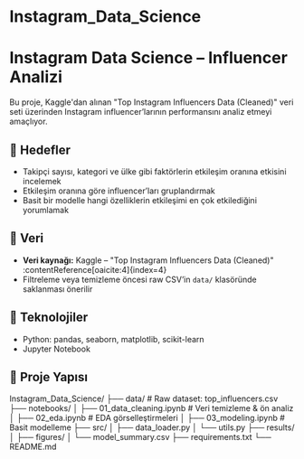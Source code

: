 # Instagram_Data_Science

# Instagram Data Science – Influencer Analizi

Bu proje, Kaggle'dan alınan "Top Instagram Influencers Data (Cleaned)" veri seti üzerinden Instagram influencer’larının performansını analiz etmeyi amaçlıyor.

## 🎯 Hedefler

- Takipçi sayısı, kategori ve ülke gibi faktörlerin etkileşim oranına etkisini incelemek
- Etkileşim oranına göre influencer’ları gruplandırmak
- Basit bir modelle hangi özelliklerin etkileşimi en çok etkilediğini yorumlamak

## 🧩 Veri

- **Veri kaynağı:** Kaggle – "Top Instagram Influencers Data (Cleaned)" :contentReference[oaicite:4]{index=4}
- Filtreleme veya temizleme öncesi raw CSV’in `data/` klasöründe saklanması önerilir

## 🧰 Teknolojiler

- Python: pandas, seaborn, matplotlib, scikit-learn
- Jupyter Notebook

## 📁 Proje Yapısı

Instagram_Data_Science/
├── data/ # Raw dataset: top_influencers.csv
├── notebooks/
│ ├── 01_data_cleaning.ipynb # Veri temizleme & ön analiz
│ ├── 02_eda.ipynb # EDA görselleştirmeleri
│ ├── 03_modeling.ipynb # Basit modelleme
├── src/
│ ├── data_loader.py
│ └── utils.py
├── results/
│ ├── figures/
│ └── model_summary.csv
├── requirements.txt
└── README.md
